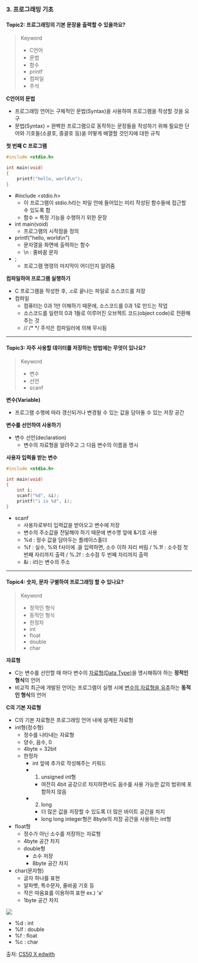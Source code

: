 ### 3. 프로그래밍 기초

#### Topic2: 프로그래밍의 기본 문장을 출력할 수 있을까요?

> Keyword
>
> - C언어
> - 문법
> - 함수
> - printf
> - 컴파일
> - 주석



**C언어의 문법**

- 프로그래밍 언어는 구체적인 문법(Syntax)을 사용하여 프로그램을 작성할 것을 요구
- 문법(Syntax) = 완벽한 프로그램으로 동작하는 문장들을 작성하기 위해 필요한 단어와 기호들(소괄호, 중괄호 등)을 어떻게 배열할 것인지에 대한 규칙



**첫 번째 C 프로그램**

``````c
#include <stdio.h>

int main(void)
{
    printf("hello, world\n");
}
``````

- #include <stdio.h>
  - 이 프로그램이 stdio.h라는 파일 안에 들어있는 미리 작성된 함수들에 접근할 수 있도록 함
  - 함수 = 특정 기능을 수행하기 위한 문장
- int main(void)
  - 프로그램의 시작점을 정의
- printf("hello, world\n")
  - 문자열을 화면에 출력하는 함수
  - \n : 줄바꿈 문자
- ;
  - 프로그램 명령의 마지막이 어디인지 알려줌



**컴파일하여 프로그램 실행하기**

- C 프로그램을 작성한 후, .c로 끝나는 파일로 소스코드를 저장
- 컴파일
  - 컴퓨터는 0과 1만 이해하기 때문에, 소스코드를 0과 1로 만드는 작업
  - 소스코드를 일련의 0과 1들로 이루어진 오브젝트 코드(object code)로 전환해주는 것
  - // /* */ 주석은 컴파일러에 의해 무시됨



---

#### Topic3: 자주 사용할 데이터를 저장하는 방법에는 무엇이 있나요?

> Keyword
>
> - 변수
> - 선언
> - scanf



**변수(Variable)**

- 프로그램 수행에 따라 갱신되거나 변경될 수 있는 값을 담아둘 수 있는 저장 공간



**변수를 선언하여 사용하기**

- 변수 선언(declaration)
  - 변수의 자료형을 알려주고 그 다음 변수의 이름을 명시



**사용자 입력을 받는 변수**

``````c
#include <stdio.h>

int main(void)
{
    int i;
    scanf("%d", &i);
    printf("i is %d", i);
}
``````

- scanf
  - 사용자로부터 입력값을 받아오고 변수에 저장
  - 변수의 주소값을 전달해야 하기 때문에 변수명 앞에 &기호 사용
  - %d : 정수 값을 담아두는 플레이스홀더
  - %f : 실수, %와 f사이에 .을 입력하면, 소수 이하 자리 버림 / %.1f : 소수점 첫 번째 자리까지 출력 / %.2f : 소수점 두 번째 자리까지 출력
  - &i : i라는 변수의 주소



---

#### Topic4: 숫자, 문자 구별하여 프로그래밍 할 수 있나요?

> Keyword
>
> - 정적인 형식
> - 동적인 형식
> - 한정자
> - int
> - float
> - double
> - char



**자료형**

- C는 변수를 선언할 때 마다 변수의 <u>자료형(Data Type)</u>을 명시해줘야 하는 **정적인 형식**의 언어
- 비교적 최근에 개발된 언어는 프로그램이 실행 시에 <u>변수의 자료형을 유추</u>하는 **동적인 형식**의 언어



**C의 기본 자료형**

- C의 기본 자료형은 프로그래밍 언어 내에 설계된 자료형
- int형(정수형)
  - 정수를 나타내는 자료형
  - 양수, 음수, 0
  - 4byte = 32bit
  - 한정자
    - int 앞에 추가로 작성해주는 키워드
    - 1) unsigned int형
      - 여전히 4bit 공강으르 차지하면서도 음수를 사용 가능한 값의 범위에 포함하지 않음
    - 2) long
      - 더 많은 값을 저장할 수 있도록 더 많은 바이트 공간을 차지
      - long long integer형은 8byte의 저장 공간을 사용하는 int형
- float형
  - 정수가 아닌 소수를 저장하는 자료형
  - 4byte 공간 차지
  - double형
    - 소수 저장
    - 8byte 공간 차지
- char(문자형)
  - 글자 하나를 표현
  - 알파벳, 특수문자, 줄바꿈 기호 등
  - 작은 따옴표를 이용하여 표현 ex.) 'a'
  - 1byte 공간 차지

<img src="https://user-images.githubusercontent.com/42233535/55175884-7ed6f500-51c3-11e9-9aa1-90f2894e4e9f.png">

- %d : int
- %lf : double
- %f : float
- %c : char



출처: [CS50 X edwith](https://www.edwith.org/cs50/)